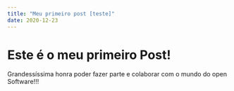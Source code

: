 ```yaml
---
title: "Meu primeiro post [teste]"
date: 2020-12-23
---
```

# Este é o meu primeiro Post!
Grandessíssima honra poder fazer parte e colaborar com o mundo do open Software!!!
